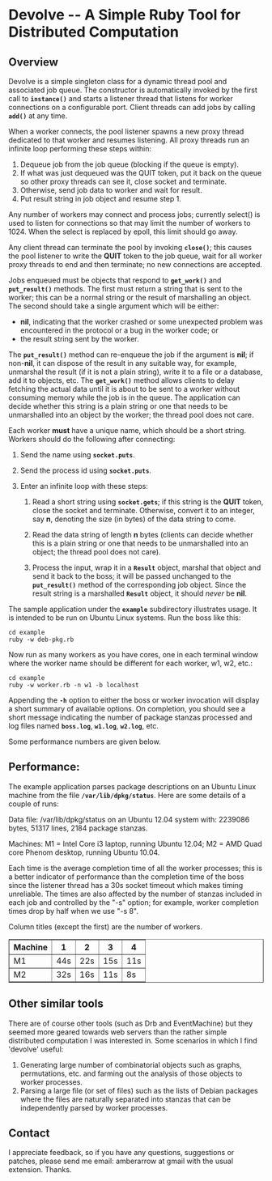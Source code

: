# Devolve -- A Simple Ruby Tool for Distributed Computation

## Overview

Devolve is a simple singleton class for a dynamic thread pool and associated job queue.
The constructor is automatically invoked by the first call to
<strong><code>instance()</code></strong> and
starts a listener thread that listens for worker connections on a configurable port. Client
threads can add jobs by calling <strong><code>add()</code></strong> at any time.

When a worker connects, the pool listener spawns a new proxy thread dedicated to that
worker and resumes listening. All proxy threads run an infinite loop performing these
steps within:

1. Dequeue job from the job queue (blocking if the queue is empty).
2. If what was just dequeued was the QUIT token, put it back on the queue so other
   proxy threads can see it, close socket and terminate.
3. Otherwise, send job data to worker and wait for result.
4. Put result string in job object and resume step 1.

Any number of workers may connect and process jobs; currently select() is used to listen
for connections so that may limit the number of workers to 1024. When the select is
replaced by epoll, this limit should go away.

Any client thread can terminate the pool by invoking
<strong><code>close()</code></strong>;
this causes the pool listener to write the __QUIT__ token to the job queue, wait for all
worker proxy threads to
end and then terminate; no new connections are accepted.

Jobs enqueued must be objects that respond to <strong><code>get_work()</code></strong> and
<strong><code>put_result()</code></strong> methods. The first must return a string that
is sent to the worker; this can be a normal string or the result of marshalling an
object. The second should take a single argument which will be either:
+ __nil__, indicating that the worker crashed or some unexpected problem was encountered
  in the protocol or a bug in the worker code; or
+ the result string sent by the worker.

The <strong><code>put_result()</code></strong> method can re-enqueue the job if the
argument is __nil__; if non-__nil__, it can dispose of the result in any suitable way,
for example, unmarshal the result (if it is not a plain string), write it to a file or a
database, add it to objects, etc. The <strong><code>get_work()</code></strong> method
allows clients to delay fetching the actual data until it is about to be sent to a worker
without consuming memory while the job is in the queue. The application can decide whether
this string is a plain string or one that needs to be unmarshalled into an object by the
worker; the thread pool does not care.

Each worker __must__ have a unique name, which should be a short string. Workers should
do the following after connecting:

1. Send the name using <strong><code>socket.puts</code></strong>.

2. Send the process id using <strong><code>socket.puts</code></strong>.

3. Enter an infinite loop with these steps:

    1. Read a short string  using <strong><code>socket.gets</code></strong>; if this
       string is the __QUIT__ token, close the socket and terminate. Otherwise, convert it
       to an integer, say __n__, denoting the size (in bytes) of the data string to come.

    2. Read the data string of length __n__ bytes (clients can decide whether this is a
       plain string or one that needs to be unmarshalled into an object; the thread pool
       does not care).

    3. Process the input, wrap it in a <strong><code>Result</code></strong> object,
       marshal that object and send it back to the boss; it will be passed unchanged to
       the <strong><code>put_result()</code></strong> method of the corresponding job
       object. Since the result string is a marshalled
       <strong><code>Result</code></strong>
       object, it should *never* be __nil__.

The sample application under the <strong><code>example</code></strong> subdirectory
illustrates usage. It is intended to be run on Ubuntu Linux systems. Run the boss like
this:

    cd example
    ruby -w deb-pkg.rb

Now run as many workers as you have cores, one in each terminal window where the
worker name should be different for each worker, w1, w2, etc.:

    cd example
    ruby -w worker.rb -n w1 -b localhost

Appending the <strong><code>-h</code></strong> option to either the boss or worker
invocation will display a short summary of available options.
On completion, you should see a short message indicating the number of package stanzas
processed and log files named <b><code>boss.log</code></b>,
<b><code>w1.log</code></b>, <b><code>w2.log</code></b>, etc.

Some performance numbers are given below.

## Performance:

The example application parses package descriptions on an Ubuntu Linux machine from the
file <strong><code>/var/lib/dpkg/status</code></strong>. Here are some details of a
couple of runs:

Data file: /var/lib/dpkg/status on an Ubuntu 12.04 system with: 2239086 bytes,
51317 lines, 2184 package stanzas.

Machines: M1 = Intel Core i3 laptop, running Ubuntu 12.04; M2 = AMD Quad core Phenom
desktop, running Ubuntu 10.04.

Each time is the average completion time of all the worker processes; this is a better
indicator of performance than the completion time of the boss since the listener thread
has a 30s socket timeout which makes timing unreliable. The times are also affected by
the number of stanzas included in each job and controlled by the "-s" option; for example,
worker completion times drop by half when we use "-s 8".

Column titles (except the first) are the number of workers.

<table border="1">
  <tr><th>Machine</th><th> 1</th><th> 2</th><th> 3</th><th> 4</th></tr>
  <tr><td>M1</td><td>44s</td><td>22s</td><td>15s</td><td>11s</td></tr>
  <tr><td>M2</td><td>32s</td><td>16s</td><td>11s</td><td>8s</td></tr>
</table>

## Other similar tools

There are of course other tools (such as Drb and EventMachine) but they seemed more
geared towards web servers than the rather simple distributed computation I was
interested in. Some scenarios in which I find 'devolve' useful:

1. Generating large number of combinatorial objects such as graphs, permutations, etc.
   and farming out the analysis of those objects to worker processes.
2. Parsing a large file (or set of files) such as the lists of Debian packages where
   the files are naturally separated into stanzas that can be independently parsed by
   worker processes.

## Contact

I appreciate feedback, so if you have any questions, suggestions or patches, please
send me email: amberarrow at gmail with the usual extension. Thanks.


